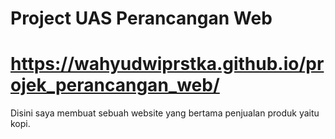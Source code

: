 # Project UAS Perancangan Web
# https://wahyudwiprstka.github.io/projek_perancangan_web/
Disini saya membuat sebuah website yang bertama penjualan produk yaitu kopi.
